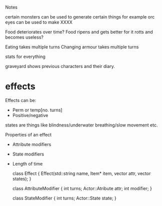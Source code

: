 Notes

certain monsters can be used to generate certain things
	for example orc eyes can be used to make XXXX

Food deteriorates over time?
Food ripens and gets better for it rotts and becomes useless?

Eating takes multiple turns
Changing armour takes multiple turns

stats for everything

graveyard shows previous characters and their diary.


effects
=======

Effects can be:
* Perm or temp[no. turns]
* Positive/negative

states are things like blindness/underwater breathing/slow movement etc.


Properties of an effect

* Attribute modifiers
* State modifiers
* Length of time

    class Effect
    {
	    Effect(std::string name, Item* item, vector<AttributeModifier> attr, vector<StateModifier> states);
    }

    class AttributeModifier
    {
	    int turns;
	    Actor::Atribute attr;
	    int modifier;
    }

    class StateModifier
    {
	    int turns;
	    Actor::State state;
    }

